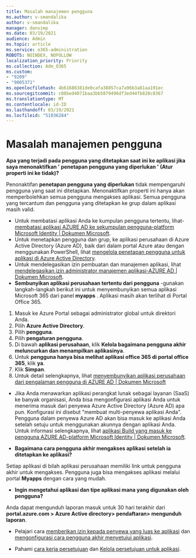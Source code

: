 ```yaml
---
title: Masalah manajemen pengguna
ms.author: v-smandalika
author: v-smandalika
manager: dansimp
ms.date: 03/19/2021
audience: Admin
ms.topic: article
ms.service: o365-administration
ROBOTS: NOINDEX, NOFOLLOW
localization_priority: Priority
ms.collection: Adm_O365
ms.custom:
- "9209"
- "9005371"
ms.openlocfilehash: 4b61686381de0cafa38857ca7a96b3a81aa191ec
ms.sourcegitcommit: c08bed4071baa3bb5879496df3ed44fb828c8367
ms.translationtype: MT
ms.contentlocale: id-ID
ms.lasthandoff: 03/19/2021
ms.locfileid: "51036284"
---
```

# <a name="user-management-issues"></a>Masalah manajemen pengguna

**Apa yang terjadi pada pengguna yang ditetapkan saat ini ke aplikasi jika saya menonaktifkan ' penetapan pengguna yang diperlukan ' (Atur properti ini ke tidak)?**

Penonaktifan **penetapan pengguna yang diperlukan** tidak mempengaruhi pengguna yang saat ini ditetapkan. Menonaktifkan properti ini hanya akan memperbolehkan semua pengguna mengakses aplikasi. Semua pengguna yang tercantum dan pengguna yang ditetapkan ke grup dalam aplikasi masih valid.

- Untuk membatasi aplikasi Anda ke kumpulan pengguna tertentu, lihat- [membatasi aplikasi AZURE AD ke sekumpulan pengguna-platform Microsoft Identity | Dokumen Microsoft](https://docs.microsoft.com/azure/active-directory/develop/howto-restrict-your-app-to-a-set-of-users#:~:text=Select%20the%20application%20you%20want%2cand%20set%20it%20to%20Yes.).
- Untuk menetapkan pengguna dan grup, ke aplikasi perusahaan di Azure Active Directory (Azure AD), baik dari dalam portal Azure atau dengan menggunakan PowerShell, lihat [mengelola penetapan pengguna untuk aplikasi di Azure Active Directory](https://docs.microsoft.com/azure/active-directory/manage-apps/assign-user-or-group-access-portal).
- Untuk mendelegasikan izin pembuatan dan manajemen aplikasi, lihat [mendelegasikan izin administrator manajemen aplikasi-AZURE AD | Dokumen Microsoft](https://docs.microsoft.com/azure/active-directory/roles/delegate-app-roles).
- **Sembunyikan aplikasi perusahaan tertentu dari pengguna** -gunakan langkah-langkah berikut ini untuk menyembunyikan semua aplikasi Microsoft 365 dari panel **myapps** . Aplikasi masih akan terlihat di Portal Office 365.

 1. Masuk ke Azure Portal sebagai administrator global untuk direktori Anda. 
 2. Pilih **Azure Active Directory**. 
 3. Pilih **pengguna**. 
 4. Pilih **pengaturan pengguna**. 
 5. Di bawah **aplikasi perusahaan**, klik **Kelola bagaimana pengguna akhir meluncurkan dan menampilkan aplikasinya**. 
 6. Untuk **pengguna hanya bisa melihat aplikasi office 365 di portal office 365**, klik **ya**. 
 7. Klik **Simpan**. 
 8. Untuk detail selengkapnya, lihat [menyembunyikan aplikasi perusahaan dari pengalaman pengguna di AZURE AD | Dokumen Microsoft](https://docs.microsoft.com/azure/active-directory/manage-apps/hide-application-from-user-portal#:~:text=%20Hide%20an%20application%20from%20the%20end%20user,6%20Click%20Properties.%207%20Click%20Save.%20See%20More.)

- Jika Anda menawarkan aplikasi perangkat lunak sebagai layanan (SaaS) ke banyak organisasi, Anda bisa mengonfigurasi aplikasi Anda untuk menerima masuk dari penyewa Azure Active Directory (Azure AD) apa pun. Konfigurasi ini disebut "membuat multi-penyewa aplikasi Anda". Pengguna dalam penyewa Azure AD akan bisa masuk ke aplikasi Anda setelah setuju untuk menggunakan akunnya dengan aplikasi Anda. Untuk informasi selengkapnya, lihat [aplikasi Build yang masuk ke pengguna AZURE AD-platform Microsoft Identity | Dokumen Microsoft](https://docs.microsoft.com/azure/active-directory/develop/howto-convert-app-to-be-multi-tenant).

- **Bagaimana cara pengguna akhir mengakses aplikasi setelah ia ditetapkan ke aplikasi?**

Setiap aplikasi di bilah aplikasi perusahaan memiliki link untuk pengguna akhir untuk mengakses. Pengguna juga bisa mengakses aplikasi melalui portal **Myapps** dengan cara yang mudah.

- **Ingin mengetahui aplikasi dan tipe aplikasi mana yang digunakan oleh pengguna?**

Anda dapat mengunduh laporan masuk untuk 30 hari terakhir dari **portal.azure.com > Azure Active directory> pendaftaran> mengunduh laporan**.

- Pelajari cara [memberikan izin kepada penyewa yang luas ke aplikasi](https://docs.microsoft.com/azure/active-directory/manage-apps/grant-admin-consent) dan [mengonfigurasi cara pengguna akhir menyetujui aplikasi](https://docs.microsoft.com/azure/active-directory/manage-apps/configure-user-consent).

- Pahami [cara kerja persetujuan](https://docs.microsoft.com/azure/active-directory/develop/v2-permissions-and-consent) dan [Kelola persetujuan untuk aplikasi](https://docs.microsoft.com/azure/active-directory/manage-apps/manage-consent-requests).


